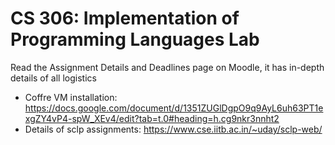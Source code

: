 # CS 306: Implementation of Programming Languages Lab

Read the Assignment Details and Deadlines page on Moodle, it has in-depth details of all logistics

- Coffre VM installation: https://docs.google.com/document/d/1351ZUGlDgpO9q9AyL6uh63PT1exgZY4vP4-spW_XEv4/edit?tab=t.0#heading=h.cg9nkr3nnht2
- Details of sclp assignments: https://www.cse.iitb.ac.in/~uday/sclp-web/